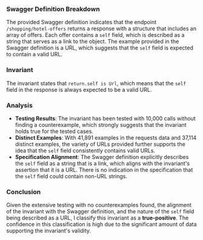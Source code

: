 ### Swagger Definition Breakdown
The provided Swagger definition indicates that the endpoint `/shopping/hotel-offers` returns a response with a structure that includes an array of offers. Each offer contains a `self` field, which is described as a string that serves as a link to the object. The example provided in the Swagger definition is a URL, which suggests that the `self` field is expected to contain a valid URL.

### Invariant
The invariant states that `return.self is Url`, which means that the `self` field in the response is always expected to be a valid URL.

### Analysis
- **Testing Results**: The invariant has been tested with 10,000 calls without finding a counterexample, which strongly suggests that the invariant holds true for the tested cases.
- **Distinct Examples**: With 41,891 examples in the requests data and 37,114 distinct examples, the variety of URLs provided further supports the idea that the `self` field consistently contains valid URLs. 
- **Specification Alignment**: The Swagger definition explicitly describes the `self` field as a string that is a link, which aligns with the invariant's assertion that it is a URL. There is no indication in the specification that the `self` field could contain non-URL strings.

### Conclusion
Given the extensive testing with no counterexamples found, the alignment of the invariant with the Swagger definition, and the nature of the `self` field being described as a URL, I classify this invariant as a **true-positive**. The confidence in this classification is high due to the significant amount of data supporting the invariant's validity.
